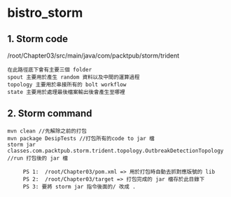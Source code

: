# bistro_storm
## 1. Storm code
/root/Chapter03/src/main/java/com/packtpub/storm/trident

```
在此路徑底下會有主要三個 folder 
spout 主要用於產生 random 資料以及中間的運算過程
topology 主要用於串接所有的 bolt workflow
state 主要用於處理最後檔案輸出後會產生至哪裡
```

## 2. Storm command
```
mvn clean //先解除之前的打包
mvn package DesipTests //打包所有的code to jar 檔
storm jar classes.com.packtpub.storm.trident.topology.OutbreakDetectionTopology //run 打包後的 jar 檔
     
     PS 1:  /root/Chapter03/pom.xml => 用於打包時自動去抓對應版號的 lib
     PS 2:  /root/Chapter03/target => 打包完成的 jar 檔存於此目錄下
     PS 3: 要將 storm jar 指令後面的/ 改成 .
```

